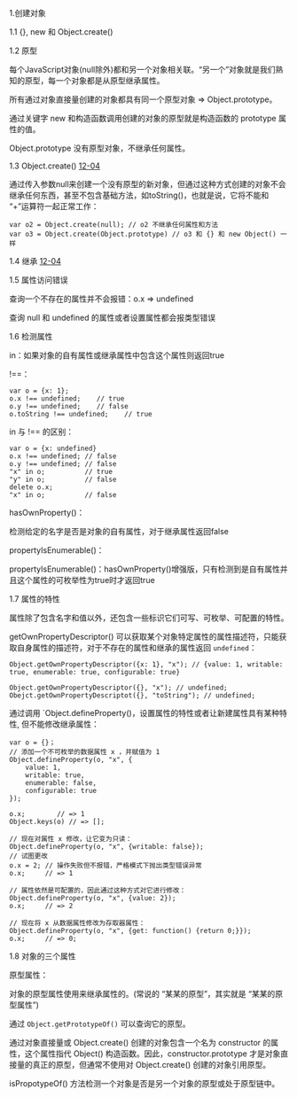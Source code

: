 1.创建对象

1.1 {}, new 和 Object.create()

1.2 原型

每个JavaScript对象(null除外)都和另一个对象相关联。“另一个”对象就是我们熟知的原型，每一个对象都是从原型继承属性。

所有通过对象直接量创建的对象都具有同一个原型对象 => Object.prototype。

通过关键字 new 和构造函数调用创建的对象的原型就是构造函数的 prototype 属性的值。

Object.prototype 没有原型对象，不继承任何属性。

1.3 Object.create() [12-04](../学习历程/12-04.js)

通过传入参数null来创建一个没有原型的新对象，但通过这种方式创建的对象不会继承任何东西，甚至不包含基础方法，如toString()，也就是说，它将不能和 “+”运算符一起正常工作：

    var o2 = Object.create(null); // o2 不继承任何属性和方法
    var o3 = Object.create(Object.prototype) // o3 和 {} 和 new Object() 一样
1.4 继承 [12-04](../学习历程/12-04.html)

1.5 属性访问错误

查询一个不存在的属性并不会报错：o.x => undefined

查询 null 和 undefined 的属性或者设置属性都会报类型错误

1.6 检测属性

in：如果对象的自有属性或继承属性中包含这个属性则返回true

!==：

    var o = {x: 1};
    o.x !== undefined;    // true
    o.y !== undefined;    // false
    o.toString !== undefined;    // true

in 与 !== 的区别：

    var o = {x: undefined}
    o.x !== undefined; // false
    o.y !== undefined; // false
    "x" in o;          // true
    "y" in o;          // false
    delete o.x;
    "x" in o;          // false

hasOwnProperty()：

检测给定的名字是否是对象的自有属性，对于继承属性返回false

propertyIsEnumerable()：

propertyIsEnumerable()：hasOwnProperty()增强版，只有检测到是自有属性并且这个属性的可枚举性为true时才返回true

1.7 属性的特性

属性除了包含名字和值以外，还包含一些标识它们可写、可枚举、可配置的特性。

getOwnPropertyDescriptor() 可以获取某个对象特定属性的属性描述符，只能获取自身属性的描述符，对于不存在的属性和继承的属性返回 `undefined`：

    Object.getOwnPropertyDescriptor({x: 1}, "x"); // {value: 1, writable: true, enumerable: true, configurable: true}

    Object.getOwnPropertyDescriptor({}, "x"); // undefined;
    Obejct.getOwnPropertyDescriptot({}, "toString"); // undefined;

通过调用 `Object.defineProperty()，设置属性的特性或者让新建属性具有某种特性, 但不能修改继承属性：

    var o = {}；
    // 添加一个不可枚举的数据属性 x ，并赋值为 1
    Object.defineProperty(o, "x", {
        value: 1,
        writable: true,
        enumerable: false,
        configurable: true
    });

    o.x;        // => 1
    Object.keys(o) // => [];

    // 现在对属性 x 修改，让它变为只读：
    Object.defineProperty(o, "x", {writable: false});
    // 试图更改
    o.x = 2; // 操作失败但不报错，严格模式下抛出类型错误异常
    o.x;     // => 1

    // 属性依然是可配置的，因此通过这种方式对它进行修改：
    Object.defineProperty(o, "x", {value: 2});
    o.x;     // => 2

    // 现在将 x 从数据属性修改为存取器属性：
    Object.defineProperty(o, "x", {get: function() {return 0;}});
    o.x;     // => 0;

1.8 对象的三个属性

原型属性：

对象的原型属性使用来继承属性的。(常说的 “某某的原型”，其实就是 “某某的原型属性”)

通过 `Object.getPrototypeOf()` 可以查询它的原型。

通过对象直接量或 Object.create() 创建的对象包含一个名为 constructor 的属性，这个属性指代 Object() 构造函数。因此，constructor.prototype 才是对象直接量的真正的原型，但通常不使用对 Object.create() 创建的对象引用原型。

isPropotypeOf() 方法检测一个对象是否是另一个对象的原型或处于原型链中。
